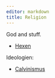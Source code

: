 ```yaml
---
editor: markdown
title: Religion
---
```


God and stuff.

-   [Hexen](/database/hexen)

Ideologien:

-   [Calvinismus](/database/calvinismus)
